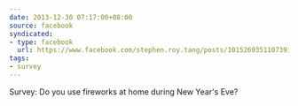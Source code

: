 ```yaml
---
date: 2013-12-30 07:17:00+08:00
source: facebook
syndicated:
- type: facebook
  url: https://www.facebook.com/stephen.roy.tang/posts/10152693511073912
tags:
- survey
---
```


Survey: Do you use fireworks at home during New Year's Eve?